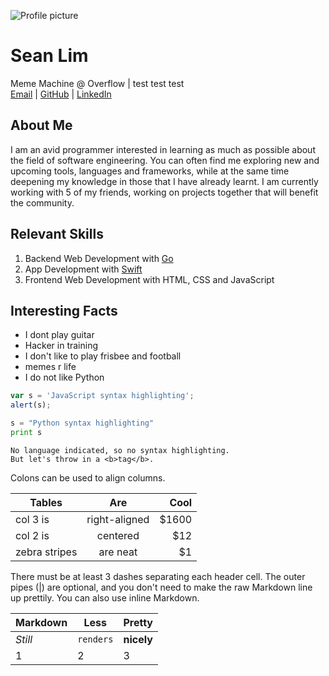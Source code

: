 ![Profile picture](../../images/avatars/3.png)

# Sean Lim

Meme Machine @ Overflow |
test test test<br>
[Email](seanlimdev856@gmail.com) |
[GitHub](https://github.com/sean1188) |
[LinkedIn](https://linkedin.com/in/seanlkx)

## About Me

I am an avid programmer interested in learning as much as possible
about the field of software engineering. You can often find me
exploring new and upcoming tools, languages and frameworks, while
at the same time deepening my knowledge in those that I have already
learnt. I am currently working with 5 of my friends, working on
projects together that will benefit the community.

## Relevant Skills

1.  Backend Web Development with [Go](https://golang.org)
2.  App Development with [Swift](https://swift.org)
3.  Frontend Web Development with HTML, CSS and JavaScript

## Interesting Facts

* I dont play guitar
* Hacker in training
* I don't like to play frisbee and football
* memes r life
* I do not like Python

```javascript
var s = 'JavaScript syntax highlighting';
alert(s);
```

```python
s = "Python syntax highlighting"
print s
```

```
No language indicated, so no syntax highlighting.
But let's throw in a <b>tag</b>.
```

Colons can be used to align columns.

| Tables        |      Are      |  Cool |
| ------------- | :-----------: | ----: |
| col 3 is      | right-aligned | $1600 |
| col 2 is      |   centered    |   $12 |
| zebra stripes |   are neat    |    $1 |

There must be at least 3 dashes separating each header cell.
The outer pipes (|) are optional, and you don't need to make the
raw Markdown line up prettily. You can also use inline Markdown.

| Markdown | Less      | Pretty     |
| -------- | --------- | ---------- |
| _Still_  | `renders` | **nicely** |
| 1        | 2         | 3          |
